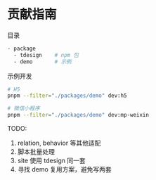 # 贡献指南

目录

```bash
- package
  - tdesign    # npm 包 
  - demo       # 示例
```

示例开发

```bash
# H5
pnpm --filter="./packages/demo" dev:h5

# 微信小程序
pnpm --filter="./packages/demo" dev:mp-weixin
```

TODO:

1. relation, behavior 等其他适配
2. 脚本批量处理
3. site 使用 tdesign 同一套
4. 寻找 demo 复用方案，避免写两套
